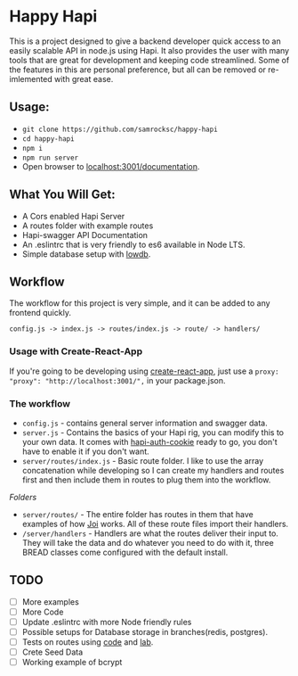 # Happy Hapi

This is a project designed to give a backend developer quick access to an easily scalable API in node.js using Hapi. It also provides the user with many tools that are great for development and keeping code streamlined.  Some of the features in this are personal preference, but all can be removed or re-imlemented with great ease.

## Usage:

*  `git clone https://github.com/samrocksc/happy-hapi`
*  `cd happy-hapi`
*  `npm i`
*  `npm run server`
*  Open browser to [localhost:3001/documentation](http://localhost:3001/documentation).

## What You Will Get:

* A Cors enabled Hapi Server
* A routes folder with example routes
* Hapi-swagger API Documentation
* An .eslintrc that is very friendly to es6 available in Node LTS.
* Simple database setup with [lowdb](https://github.com/typicode/lowdb).

## Workflow

The workflow for this project is very simple, and it can be added to any frontend quickly.
```
config.js -> index.js -> routes/index.js -> route/ -> handlers/
```

### Usage with Create-React-App
If you're going to be developing using [create-react-app](https://github.com/facebookincubator/create-react-app), just use a `proxy: "proxy": "http://localhost:3001/",` in your package.json.

### The workflow
*  `config.js` - contains general server information and swagger data.
*  `server.js` - Contains the basics of your Hapi rig, you can modify this to your own data.  It comes with [hapi-auth-cookie](https://github.com/hapijs/hapi-auth-cookie) ready to go, you don't have to enable it if you don't want.
*  `server/routes/index.js` - Basic route folder.  I like to use the array concatenation while developing so I can create my handlers and routes first and then include them in routes to plug them into the workflow.

*Folders*

*  `server/routes/` - The entire folder has routes in them that have examples of how [Joi](https://github.com/hapijs/joi) works.  All of these route files import their handlers.
*  `/server/handlers` - Handlers are what the routes deliver their input to. They will take the data and do whatever you need to do with it, three BREAD classes come configured with the default install.

## TODO

- [ ] More examples
- [ ] More Code
- [ ] Update .eslintrc with more Node friendly rules
- [ ] Possible setups for Database storage in branches(redis, postgres).
- [ ] Tests on routes using [code](https://github.com/hapijs/code) and [lab](https://github.com/hapijs/lab).
- [ ] Crete Seed Data
- [ ] Working example of bcrypt
